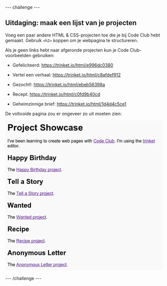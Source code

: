 \--- challenge \---

## Uitdaging: maak een lijst van je projecten

Voeg een paar andere HTML & CSS-projecten toe die je bij Code Club hebt gemaakt. Gebruik `<h2>` koppen om je webpagina te structureren.

Als je geen links hebt naar afgeronde projecten kun je Code Club-voorbeelden gebruiken:

+ Gefeliciteerd: <https://trinket.io/html/e996dc0380>

+ Vertel een verhaal: <https://trinket.io/html/c8afdef912>

+ Gezocht!: <https://trinket.io/html/ebeb56398a>

+ Recept: <https://trinket.io/html/c0fd9b40cd>

+ Geheimzinnige brief: <https://trinket.io/html/1d4d4c5ce1>

De voltooide pagina zou er ongeveer zo uit moeten zien:

![screenshot](images/showcase-h2-projects.png)

\--- /challenge \---